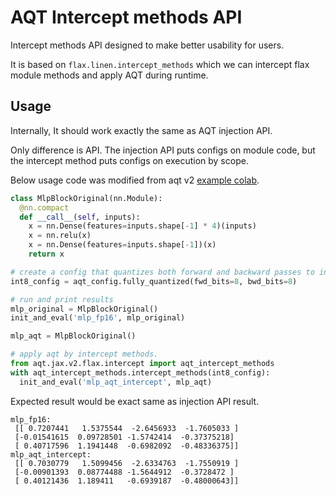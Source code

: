 # AQT Intercept methods API

Intercept methods API designed to make better usability for users.

It is based on `flax.linen.intercept_methods` which we can intercept flax module
methods and apply AQT during runtime.

## Usage

Internally, It should work exactly the same as AQT injection API.

Only difference is API. The injection API puts configs on module code, but the intercept method puts configs on execution by scope.

Below usage code was modified from aqt v2 [example colab](https://github.com/google/aqt/blob/main/aqt/jax/v2/examples/examples.ipynb).


```python
class MlpBlockOriginal(nn.Module):
  @nn.compact
  def __call__(self, inputs):
    x = nn.Dense(features=inputs.shape[-1] * 4)(inputs)
    x = nn.relu(x)
    x = nn.Dense(features=inputs.shape[-1])(x)
    return x

# create a config that quantizes both forward and backward passes to int8
int8_config = aqt_config.fully_quantized(fwd_bits=8, bwd_bits=8)

# run and print results
mlp_original = MlpBlockOriginal()
init_and_eval('mlp_fp16', mlp_original)

mlp_aqt = MlpBlockOriginal()

# apply aqt by intercept methods.
from aqt.jax.v2.flax.intercept import aqt_intercept_methods
with aqt_intercept_methods.intercept_methods(int8_config):
  init_and_eval('mlp_aqt_intercept', mlp_aqt)
```

Expected result would be exact same as injection API result.

```
mlp_fp16:
 [[ 0.7207441   1.5375544  -2.6456933  -1.7605033 ]
 [-0.01541615  0.09728501 -1.5742414  -0.37375218]
 [ 0.40717596  1.1941448  -0.6982092  -0.48336375]]
mlp_aqt_intercept:
 [[ 0.7030779   1.5099456  -2.6334763  -1.7550919 ]
 [-0.00901393  0.08774488 -1.5644912  -0.3728472 ]
 [ 0.40121436  1.189411   -0.6939187  -0.48000643]]
```

